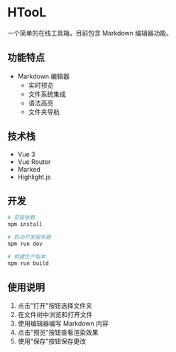 # HTooL

一个简单的在线工具箱，目前包含 Markdown 编辑器功能。

## 功能特点

- Markdown 编辑器
  - 实时预览
  - 文件系统集成
  - 语法高亮
  - 文件夹导航

## 技术栈

- Vue 3
- Vue Router
- Marked
- Highlight.js

## 开发

```bash
# 安装依赖
npm install

# 启动开发服务器
npm run dev

# 构建生产版本
npm run build
```

## 使用说明

1. 点击"打开"按钮选择文件夹
2. 在文件树中浏览和打开文件
3. 使用编辑器编写 Markdown 内容
4. 点击"预览"按钮查看渲染效果
5. 使用"保存"按钮保存更改 